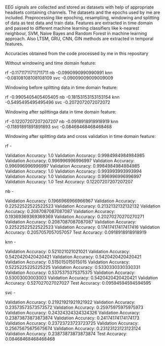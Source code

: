 EEG signals are collected and stored as datasets with help of appropriate headsets containing channels.
The datasets and the epochs used by me are included.
Preprocessing like epoching, resampliing, windowing and splitting of data as test data and train data.
Features are extracted in time domain and passed to different machine learning classifiers like k-nearest neighbour, SVM, Naive Bayes and Random Forest in machine learning approach.
Also LTSM, GRU, CNN, GIN methods are extracted in temporal features.

Accuracies obtained from the code processed by me in this repositary

Without windowing and time domain feature:

rf -0.11711711711711711
nb -0.0990990990990991
knn -0.08108108108108109
svc -0.09009009009009009

Windowing before splitting data in time domain feature:

rf -0.9905405405405405
nb -0.18153153153153154
knn -0.5495495495495496
svc -0.2072072072072072

Windowing after splittinga data in time domain feature:

rf -0.12207207207207207
nb -0.0918918918918919
knn -0.11891891891891893
svc -0.08468468468468468

Windowing after splitting data and cross validation in time domain feature:

rf -

Validation Accuracy: 1.0
Validation Accuracy: 0.9984984984984985
Validation Accuracy: 0.996996996996997
Validation Accuracy: 0.996996996996997
Validation Accuracy: 0.9984984984984985
Validation Accuracy: 1.0
Validation Accuracy: 0.993993993993994
Validation Accuracy: 1.0
Validation Accuracy: 0.996996996996997
Validation Accuracy: 1.0
Test Accuracy: 0.12207207207207207

nb -

Validation Accuracy: 0.1966966966966967
Validation Accuracy: 0.22522522522522523
Validation Accuracy: 0.2132132132132132
Validation Accuracy: 0.2087087087087087
Validation Accuracy: 0.19369369369369369
Validation Accuracy: 0.20270270270270271
Validation Accuracy: 0.2087087087087087
Validation Accuracy: 0.22522522522522523
Validation Accuracy: 0.17417417417417416
Validation Accuracy: 0.2057057057057057
Test Accuracy: 0.0918918918918919

knn -

Validation Accuracy: 0.521021021021021
Validation Accuracy: 0.5420420420420421
Validation Accuracy: 0.5420420420420421
Validation Accuracy: 0.515015015015015
Validation Accuracy: 0.5225225225225225
Validation Accuracy: 0.5330330330330331
Validation Accuracy: 0.5375375375375375
Validation Accuracy: 0.53003003003003
Validation Accuracy: 0.5420420420420421
Validation Accuracy: 0.527027027027027
Test Accuracy: 0.09594594594594595

svc -

Validation Accuracy: 0.21921921921921922
Validation Accuracy: 0.23573573573573572
Validation Accuracy: 0.25975975975975973
Validation Accuracy: 0.24324324324324326
Validation Accuracy: 0.23873873873873874
Validation Accuracy: 0.24174174174174173
Validation Accuracy: 0.23723723723723725
Validation Accuracy: 0.25675675675675674
Validation Accuracy: 0.23123123123123124
Validation Accuracy: 0.23873873873873874
Test Accuracy: 0.08468468468468468